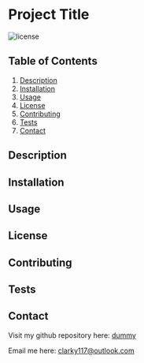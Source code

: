 # Project Title

![license](https://img.shields.io/badge/license-MIT-blue)

## Table of Contents
1. [Description](#description)
2. [Installation](#installation)
3. [Usage](#usage)
4. [License](#license)
5. [Contributing](#contributing)
6. [Tests](#tests)
7. [Contact](#contact)

## Description

## Installation

## Usage

## License

## Contributing

## Tests

## Contact

Visit my github repository here: [dummy](https://github.com/Clarky117)

Email me here: clarky117@outlook.com